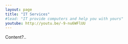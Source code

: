 ```yaml
---
layout: page
title: "IT Services"
#lead: "IT provide computers and help you with yours"
youtube: http://youtu.be/-9-nu6WFlUU
---
```


Content?..